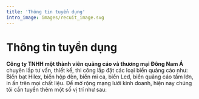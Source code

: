 ```yaml
---
title: 'Thông tin tuyển dụng'
intro_image: images/recuit_image.svg
---
```


# Thông tin tuyển dụng

**Công ty TNHH một thành viên quảng cáo và thương mại Đông Nam Á** chuyên lắp tư vấn, thiết kế, thi công lắp đặt các loại biển quảng cáo như: Biển bạt Hilex, biển hộp đèn, biển mi ca, biển Led, biển quảng cáo tấm lớn, in ấn trên mọi chất liệu. Để mở rộng mạng lưới kinh doanh, hiện nay chúng tôi cần tuyển thêm một số vị trí như sau: